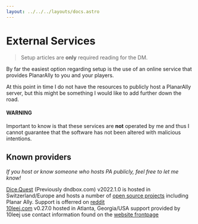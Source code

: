 ```yaml
---
layout: ../../../layouts/docs.astro
---
```


# External Services

> Setup articles are **only** required reading for the DM.

By far the easiest option regarding setup is the use of an online service that provides PlanarAlly to you and your players.

At this point in time I do not have the resources to publicly host a PlanarAlly server, but this might be something I would like to add further down the road.

#### WARNING

Important to know is that these services are **not** operated by me and thus I cannot guarantee that the software has not been altered with malicious intentions.

## Known providers

_If you host or know someone who hosts PA publicly, feel free to let me know!_

[Dice.Quest](https://planarally.dice.quest/) (Previously dndbox.com) v2022.1.0 is hosted in Switzerland/Europe and hosts a number of [open source projects](https://dice.quest) including Planar Ally. Support is offerred on [reddit](https://reddit.com/r/dndbox/)  
[10leej.com](https://planarally.10leej.com/) v0.27.0 hosted in Atlanta, Georgia/USA support provided by 10leej use contact information found on the [website frontpage](https://10leej.com/)
